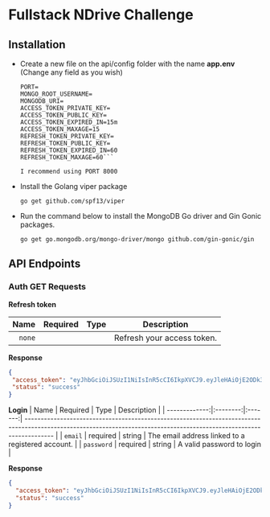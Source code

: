 # Fullstack NDrive Challenge

## Installation
 - Create a new file on the api/config folder with the name **app.env** (Change any field as you wish)
   ```env
   PORT=
   MONGO_ROOT_USERNAME=
   MONGODB_URI=
   ACCESS_TOKEN_PRIVATE_KEY=
   ACCESS_TOKEN_PUBLIC_KEY=
   ACCESS_TOKEN_EXPIRED_IN=15m 
   ACCESS_TOKEN_MAXAGE=15
   REFRESH_TOKEN_PRIVATE_KEY=
   REFRESH_TOKEN_PUBLIC_KEY=
   REFRESH_TOKEN_EXPIRED_IN=60
   REFRESH_TOKEN_MAXAGE=60```

   I recommend using PORT 8000
   
- Install the Golang viper package
  ```shell
  go get github.com/spf13/viper
  ```

- Run the command below to install the MongoDB Go driver and Gin Gonic packages.
  ```shell
  go get go.mongodb.org/mongo-driver/mongo github.com/gin-gonic/gin
  ```


## API Endpoints

 ### Auth GET Requests
  **Refresh token**

|          Name | Required |  Type   | Description                                                                                                                                                           |
| -------------:|:--------:|:-------:| --------------------------------------------------------------------------------------------------------------------------------------------------------------------- |
|     `none` |             |         | Refresh your access token.                                                                    |

 **Response**

 ```json
{
  "access_token": "eyJhbGciOiJSUzI1NiIsInR5cCI6IkpXVCJ9.eyJleHAiOjE2ODk3MDEwNTAsImlhdCI6MTY4OTcwMDE1MCwibmJmIjoxNjg5NzAwMTUwLCJzdWIiOiI2NGI1NTgwMWU0MGUyMTJiNzI4ODY3ZTcifQ.0dGiTh16sPWgmcC50NbQPzemP9V2xEXppH65eVh0yFeZbL9ry3rxNMplYgfjv5d5J2W5uQxHPiY7GBWc6YIyog",
  "status": "success"
}
```
**Login**
|          Name | Required |  Type   | Description                                                                                                                                                           |
| -------------:|:--------:|:-------:| --------------------------------------------------------------------------------------------------------------------------------------------------------------------- |
|     `email` |    required      |    string     | The email address linked to a registered account.                                                                    |
|     `password` |    required      |    string     | A valid password to login                                                                    |

 **Response**
```json
{
  "access_token": "eyJhbGciOiJSUzI1NiIsInR5cCI6IkpXVCJ9.eyJleHAiOjE2ODk3MDEwMjYsImlhdCI6MTY4OTcwMDEyNiwibmJmIjoxNjg5NzAwMTI2LCJzdWIiOiI2NGI1NTgwMWU0MGUyMTJiNzI4ODY3ZTcifQ.eV8ngCjVtF1jcyPMleAILmOsithnsBwrJtVdMTx873z-Lir098pg0PzeBgEWod7N74hbvZWcmcOzsiYaSqVghQ",
  "status": "success"
}
```

